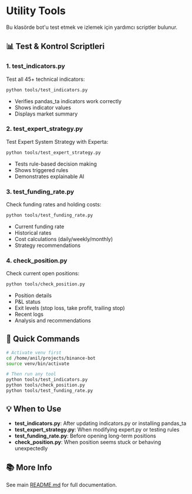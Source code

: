 # Utility Tools

Bu klasörde bot'u test etmek ve izlemek için yardımcı scriptler bulunur.

## 📊 Test & Kontrol Scriptleri

### 1. **test_indicators.py**
Test all 45+ technical indicators:
```bash
python tools/test_indicators.py
```
- Verifies pandas_ta indicators work correctly
- Shows indicator values
- Displays market summary

### 2. **test_expert_strategy.py**
Test Expert System Strategy with Experta:
```bash
python tools/test_expert_strategy.py
```
- Tests rule-based decision making
- Shows triggered rules
- Demonstrates explainable AI

### 3. **test_funding_rate.py**
Check funding rates and holding costs:
```bash
python tools/test_funding_rate.py
```
- Current funding rate
- Historical rates
- Cost calculations (daily/weekly/monthly)
- Strategy recommendations

### 4. **check_position.py**
Check current open positions:
```bash
python tools/check_position.py
```
- Position details
- P&L status
- Exit levels (stop loss, take profit, trailing stop)
- Recent logs
- Analysis and recommendations

## 🚀 Quick Commands

```bash
# Activate venv first
cd /home/anil/projects/binance-bot
source venv/bin/activate

# Then run any tool
python tools/test_indicators.py
python tools/check_position.py
python tools/test_funding_rate.py
```

## 💡 When to Use

- **test_indicators.py**: After updating indicators.py or installing pandas_ta
- **test_expert_strategy.py**: When modifying expert.py or testing rules
- **test_funding_rate.py**: Before opening long-term positions
- **check_position.py**: When position seems stuck or behaving unexpectedly

## 📚 More Info

See main [README.md](../README.md) for full documentation.

